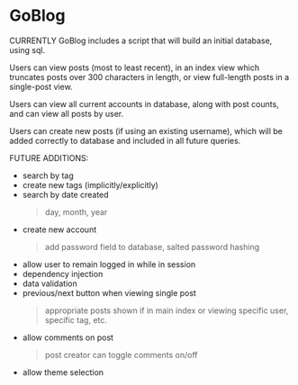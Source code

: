 # GoBlog

CURRENTLY
GoBlog includes a script that will build an initial database, using sql.

Users can view posts (most to least recent), in an index view which truncates posts over 300 characters in length,
or view full-length posts in a single-post view.

Users can view all current accounts in database, along with post counts, and can view all posts by user.

Users can create new posts (if using an existing username), which will be added correctly to database and included in all future queries.


FUTURE ADDITIONS:
- search by tag
- create new tags (implicitly/explicitly)
- search by date created
  > day, month, year
- create new account
  > add password field to database, salted password hashing
- allow user to remain logged in while in session
- dependency injection
- data validation
- previous/next button when viewing single post
  > appropriate posts shown if in main index or viewing specific user, specific tag, etc.
- allow comments on post
  > post creator can toggle comments on/off
- allow theme selection
